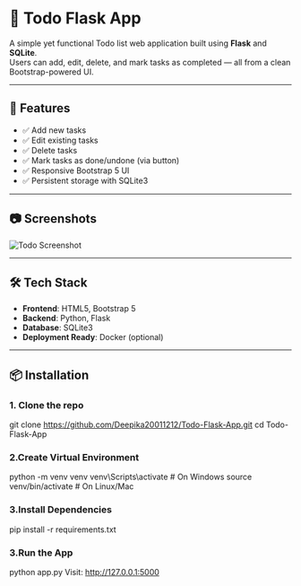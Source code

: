 # 📝 Todo Flask App

A simple yet functional Todo list web application built using **Flask** and **SQLite**.  
Users can add, edit, delete, and mark tasks as completed — all from a clean Bootstrap-powered UI.

---

## 🚀 Features

- ✅ Add new tasks
- ✅ Edit existing tasks
- ✅ Delete tasks
- ✅ Mark tasks as done/undone (via button)
- ✅ Responsive Bootstrap 5 UI
- ✅ Persistent storage with SQLite3

---

## 📷 Screenshots

![Todo Screenshot](screenshot.png) <!-- Replace with your actual screenshot -->

---

## 🛠️ Tech Stack

- **Frontend**: HTML5, Bootstrap 5
- **Backend**: Python, Flask
- **Database**: SQLite3
- **Deployment Ready**: Docker (optional)

---

## 📦 Installation

### 1. Clone the repo

git clone https://github.com/Deepika20011212/Todo-Flask-App.git
cd Todo-Flask-App

### 2.Create Virtual Environment
python -m venv venv
venv\Scripts\activate   # On Windows
source venv/bin/activate  # On Linux/Mac
### 3.Install Dependencies
pip install -r requirements.txt
### 3.Run the App
python app.py
Visit: http://127.0.0.1:5000
